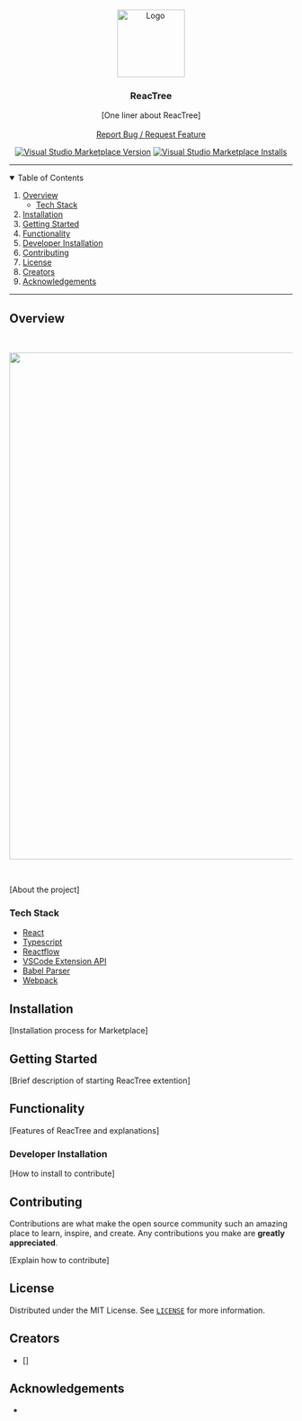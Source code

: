 <!-- REACTREE README -->
<!-- PROJECT LOGO -->
<br />
<p align="center">
  <a href="https://github.com/oslabs-beta/ReacTree">
    <img src="" alt="Logo" height="120">
  </a>

  <h3 align="center">ReacTree</h3>

  <p align="center">
    [One liner about ReacTree]
    <br />
    <br />
    <a href="https://github.com/oslabs-beta/ReacTree/issues">Report Bug / Request Feature</a>
  </p>
    <!-- BADGES -->
  <p align="center">
    <!-- VSCode Version -->
    <a href="[marketplace link]"><img alt="Visual Studio Marketplace Version" src="[version shield]"></a>
    <!-- VSCode Installs -->
    <a href="[marketplace link]"><img alt="Visual Studio Marketplace Installs" src="[version shield]"></a>
    <br>
    <!-- BUILD STATUS -->
    <!-- Look into build status validation -->
  </p>
</p>

<hr>

<!-- TABLE OF CONTENTS -->
<details open="open">
  <summary>Table of Contents</summary>
  <ol>
    <li>
      <a href="#about-the-project">Overview</a>
      <ul>
        <li><a href="#built-with">Tech Stack</a></li>
      </ul>
    </li>
    <li><a href="#installation">Installation</a></li>
    <li><a href="#getting-started">Getting Started</a></li>
    <li><a href="#usage">Functionality</a></li>
    <li><a href="#contributor-usage">Developer Installation</a></li>
    <li><a href="#contributing">Contributing</a></li>
    <li><a href="#license">License</a></li>
    <li><a href="#creators">Creators</a></li>
    <li><a href="#acknowledgements">Acknowledgements</a></li>
  </ol>
</details>

<hr>

## Overview

<br/>
<p align="center">
  <img width="900" src="[gif uri]">
</p>
<br/>

[About the project]


### Tech Stack

* [React](https://reactjs.org/)
* [Typescript](https://www.typescriptlang.org/)
* [Reactflow](https://reactflow.dev/)
* [VSCode Extension API](https://code.visualstudio.com/api)
* [Babel Parser](https://babeljs.io/docs/en/babel-parser)
* [Webpack](https://webpack.js.org/)


## Installation

[Installation process for Marketplace]

## Getting Started

[Brief description of starting ReacTree extention]

## Functionality

[Features of ReacTree and explanations]

### Developer Installation

[How to install to contribute]

## Contributing

Contributions are what make the open source community such an amazing place to learn, inspire, and create. Any contributions you make are **greatly appreciated**.

[Explain how to contribute]

## License
<!-- Make sure to add license file to master branch -->
Distributed under the MIT License. See [`LICENSE`](https://github.com/oslabs-beta/ReacTree/master/LICENSE) for more information.

## Creators

* []

## Acknowledgements
* 